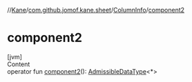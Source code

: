//[Kane](../../index.md)/[com.github.jomof.kane.sheet](../index.md)/[ColumnInfo](index.md)/[component2](component2.md)



# component2  
[jvm]  
Content  
operator fun [component2](component2.md)(): [AdmissibleDataType](../-admissible-data-type/index.md)<*>  



